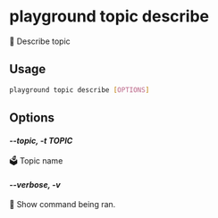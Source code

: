 # playground topic describe

🔬 Describe topic

## Usage

```bash
playground topic describe [OPTIONS]
```

## Options

#### *--topic, -t TOPIC*

🗳 Topic name

#### *--verbose, -v*

🐞 Show command being ran.


